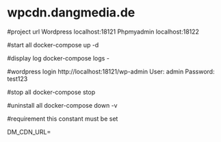 # wpcdn.dangmedia.de
#project url
Wordpress localhost:18121
Phpmyadmin localhost:18122

#start all
docker-compose up -d

#display log
docker-compose logs -

#wordpress login
http://localhost:18121/wp-admin
User: admin
Password: test123

#stop all
docker-compose stop

#uninstall all
docker-compose down -v

#requirement
this constant must be set

DM_CDN_URL=<cdn-url>